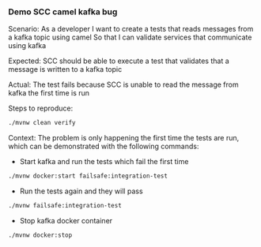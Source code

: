 ### Demo SCC camel kafka bug

Scenario:
As a developer
I want to create a tests that reads messages from a kafka topic using camel
So that I can validate services that communicate using kafka

Expected:
SCC should be able to execute a test that validates that a message is written to a kafka topic

Actual:
The test fails because SCC is unable to read the message from kafka the first time is run

Steps to reproduce:

```bash
./mvnw clean verify
```

Context:
The problem is only happening the first time the tests are run, which can be demonstrated with the following commands:
- Start kafka and run the tests which fail the first time
```bash
./mvnw docker:start failsafe:integration-test
```
- Run the tests again and they will pass
```bash
./mvnw failsafe:integration-test
```
- Stop kafka docker container
```bash
./mvnw docker:stop
```
